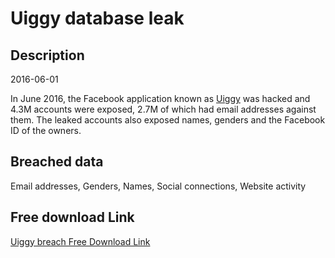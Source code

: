 # Uiggy database leak

## Description

2016-06-01

In June 2016, the Facebook application known as <a href="http://www.uiggy.com" target="_blank" rel="noopener">Uiggy</a> was hacked and 4.3M accounts were exposed, 2.7M of which had email addresses against them. The leaked accounts also exposed names, genders and the Facebook ID of the owners.

## Breached data

Email addresses, Genders, Names, Social connections, Website activity

## Free download Link

[Uiggy breach Free Download Link](https://tinyurl.com/2b2k277t)